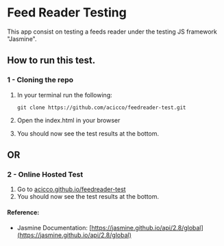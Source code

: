 # Feed Reader Testing

This app consist on testing a feeds reader under the testing JS framework "Jasmine".

## How to run this test.
### 1 - Cloning the repo
1.  In your terminal run the following:

        git clone https://github.com/acicco/feedreader-test.git
2. Open the index.html in your browser
3. You should now see the test results at the bottom.

## OR

### 2 - Online Hosted Test
 1. Go to [acicco.github.io/feedreader-test](https://shadowbrokerz.github.io/feedreader-test/)
 2. You should now see the test results at the bottom.


#### Reference:

* Jasmine Documentation: [https://jasmine.github.io/api/2.8/global](https://jasmine.github.io/api/2.8/global) 
